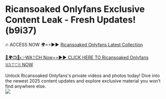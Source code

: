 # Ricansoaked Onlyfans Exclusive Content Leak - Fresh Updates! (b9i37)

🔥 ACCESS NOW 🌍==►► <a href="https://tinyurl.com/kvy9nzfs" rel="nofollow">Ricansoaked Onlyfans Latest Collection</a>
<br><br>
[🔴🌍📺📱👉WA𝚃CH Now==►► CLICK HERE TO Ricansoaked Onlyfans 𝚆𝙰𝚃𝙲𝙷 NOW](https://tinyurl.com/kvy9nzfs)
<br><br>
Unlock Ricansoaked Onlyfans's private videos and photos today! Dive into the newest 2025 content updates and explore exclusive material you won’t find anywhere else.
<br>
<a href="https://tinyurl.com/kvy9nzfs" rel="nofollow" data-target="animated-image.originalLink"><img src="https://camo.githubusercontent.com/8a4f000d20f83aca3bf7ec5f350d767afa0574a8a352519fd8cfa583a6f93a33/68747470733a2f2f692e696d6775722e636f6d2f644a486b345a712e676966" data-canonical-src="https://i.imgur.com/dJHk4Zq.gif" style="max-width: 100%; display: inline-block;" data-target="animated-image.originalImage"></a>
<br>
